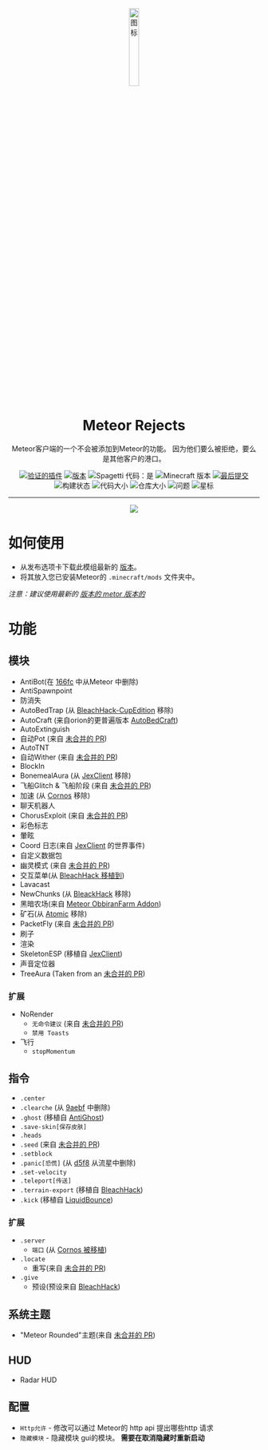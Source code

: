 <div align="center">
  <!-- Logo and Title -->
  <img src="/src/main/resources/assets/rejects/icon.png" alt="图标" width="20%"/>
  <h1>Meteor Rejects</h1>
  <p>Meteor客户端的一个不会被添加到Meteor的功能。 因为他们要么被拒绝，要么是其他客户的港口。</p>

  <!-- Fancy badges -->
  <a href="https://anticope.ml/pages/MeteorAddons.html"><img src="https://img.shields.io/badge/Verified%20Addon-Yes-blueviolet" alt="验证的插件"></a>
  <a href="https://github.com/AntiCope/meteor-rejects/releases"><img src="https://img.shields.io/badge/Version-v0.1-orange" alt="版本"></a>
  <img src="https://img.shields.io/badge/spaghetti%20code-yes-success?logo=java" alt="Spagetti 代码：是">
  <img src="https://img.shields.io/badge/Minecraft%20Version-1.19-blue" alt="Minecraft 版本">
  <a href="https://github.com/AntiCope/meteor-rejects/commits/master"><img src="https://img.shields.io/github/last-commit/AntiCope/meteor-rejects?logo=git" alt="最后提交"></a>
  <img src="https://img.shields.io/github/workflow/status/AntiCope/meteor-rejects/Java%20CI%20with%20Gradle?logo=github" alt="构建状态">
  <img src="https://img.shields.io/github/languages/code-size/AntiCope/meteor-rejects" alt="代码大小">
  <img src="https://img.shields.io/github/repo-size/AntiCope/meteor-rejects" alt="仓库大小">
  <img src="https://img.shields.io/github/issues/AntiCope/meteor-rejects" alt="问题">
  <img src="https://img.shields.io/github/stars/AntiCope/meteor-rejects" alt="星标">
</div>

<hr />

<div align="center">
  <a href="https://discord.gg/9mrRPGKYU3"><img src="https://invidget.switchblade.xyz/9mrRPGKYU3"></a>
</div>

# 如何使用
- 从发布选项卡下载此模组最新的 [版本](/../../releases)。
- 将其放入您已安装Meteor的 `.minecraft/mods` 文件夹中。

*注意：建议使用最新的 [版本的 metor 版本的](https://meteorclient.com/download?devBuild=latest)*

# 功能
## 模块
- AntiBot(在 [166fc](https://github.com/MeteorDevelopment/meteor-client/commit/166fccc73e53de6cfdbe41ea58dc593a2f5011f6#diff-05896d5a7f735a14ee8da5d12fbd24585862ca68efdf32b9401b3f4329d17c73) 中从Meteor 中删除)
- AntiSpawnpoint
- 防消失
- AutoBedTrap (从 [BleachHack-CupEdition](https://github.com/CUPZYY/BleachHack-CupEdition/blob/master/CupEdition-1.17/src/main/java/bleach/hack/module/mods/AutoBedtrap.java) 移除)
- AutoCraft (来自orion的更普遍版本 [AutoBedCraft](https://github.com/Anticope/orion/blob/main/src/main/java/me/ghosttypes/orion/modules/main/AutoBedCraft.java))
- AutoExtinguish
- 自动Pot (来自 [未合并的 PR](https://github.com/MeteorDevelopment/meteor-client/pull/274))
- AutoTNT
- 自动Wither (来自 [未合并的 PR](https://github.com/MeteorDevelopment/meteor-client/pull/1070))
- BlockIn
- BonemealAura (从 [JexClient](https://github.com/DustinRepo/JexClient/blob/main/src/main/java/me/dustin/jex/feature/mod/impl/world/BonemealAura.java) 移除)
- 飞船Glitch & 飞船阶段 (来自 [未合并的 PR](https://github.com/MeteorDevelopment/meteor-client/pull/814))
- 加速 (从 [Cornos](https://github.com/cornos/Cornos/blob/master/src/main/java/me/zeroX150/cornos/features/module/impl/movement/Boost.java) 移除)
- 聊天机器人
- ChorusExploit (来自 [未合并的 PR](https://github.com/MeteorDevelopment/meteor-client/pull/1727))
- 彩色标志
- 暈眩
- Coord 日志(来自 [JexClient](https://github.com/DustinRepo/JexClient-main/blob/main/src/main/java/me/dustin/jex/feature/mod/impl/misc/CoordFinder.java) 的世界事件)
- 自定义数据包
- 幽灵模式 (来自 [未合并的 PR](https://github.com/MeteorDevelopment/meteor-client/pull/1932))
- 交互菜单(从 [BleachHack 移植到](https://github.com/BleachDrinker420/BleachHack/pull/211))
- Lavacast
- NewChunks (从 [BleackHack](https://github.com/BleachDrinker420/BleachHack/blob/master/BleachHack-Fabric-1.17/src/main/java/bleach/hack/module/mods/NewChunks.java) 移除)
- 黑暗农场(来自 [Meteor ObbiranFarm Addon](https://github.com/VoidCyborg/meteor-obsidian-farm))
- 矿石(从 [Atomic](https://gitlab.com/0x151/atomic) 移除)
- PacketFly (来自 [未合并的 PR](https://github.com/MeteorDevelopment/meteor-client/pull/813))
- 刷子
- 渲染
- SkeletonESP (移植自 [JexClient](https://github.com/DustinRepo/JexClient-main/blob/main/src/main/java/me/dustin/jex/feature/mod/impl/render/Skeletons.java))
- 声音定位器
- TreeAura (Taken from an [未合并的 PR](https://github.com/MeteorDevelopment/meteor-client/pull/2138))

### 扩展
- NoRender
  - `无命令建议` (来自 [未合并的 PR](https://github.com/MeteorDevelopment/meteor-client/pull/1347))
  - `禁用 Toasts`
- 飞行
  - `stopMomentum`

## 指令
- `.center`
- `.clearche` (从 [9aebf](https://github.com/MeteorDevelopment/meteor-client/commit/9aebf6a0e4ffa739d901c8b8d7f48d07af2fe839) 中删除)
- `.ghost` (移植自 [AntiGhost](https://github.com/gbl/AntiGhost/blob/fabric_1_16/src/main/java/de/guntram/mcmod/antighost/AntiGhost.java))
- `.save-skin[保存皮肤]`
- `.heads`
- `.seed` (来自 [未合并的 PR](https://github.com/MeteorDevelopment/meteor-client/pull/1300))
- `.setblock`
- `.panic[恐慌]` (从 [d5f8](https://github.com/MeteorDevelopment/meteor-client/commit/dd5f88a0dbb2753372bf37c58461b886104dc990) 从流星中删除)
- `.set-velocity`
- `.teleport[传送]`
- `.terrain-export` (移植自 [BleachHack](https://github.com/BleachDrinker420/BleachHack/blob/master/BleachHack-Fabric-1.17/src/main/java/bleach/hack/command/commands/CmdTerrain.java))
- `.kick` (移植自 [LiquidBounce](https://github.com/CCBlueX/LiquidBounce/blob/nextgen/src/main/kotlin/net/ccbluex/liquidbounce/features/module/modules/exploit/ModuleKick.kt))

### 扩展
- `.server`
  - `端口` (从 [Cornos 被移植](https://github.com/cornos/Cornos/blob/master/src/main/java/me/zeroX150/cornos/features/command/impl/Scan.java))
- `.locate`
  - 重写(来自 [未合并的 PR](https://github.com/MeteorDevelopment/meteor-client/pull/1300))
- `.give`
  - 预设(预设来自 [BleachHack](https://github.com/BleachDrinker420/BleachHack/blob/master/BleachHack-Fabric-1.17/src/main/java/bleach/hack/command/commands/CmdGive.java))

## 系统主题
- "Meteor Rounded"主题(来自 [未合并的 PR](https://github.com/MeteorDevelopment/meteor-client/pull/619))

## HUD
- Radar HUD

## 配置
- `Http允许` - 修改可以通过 Meteor的 http api 提出哪些http 请求
- `隐藏模块` - 隐藏模块 gui的模块。 **需要在取消隐藏时重新启动**

